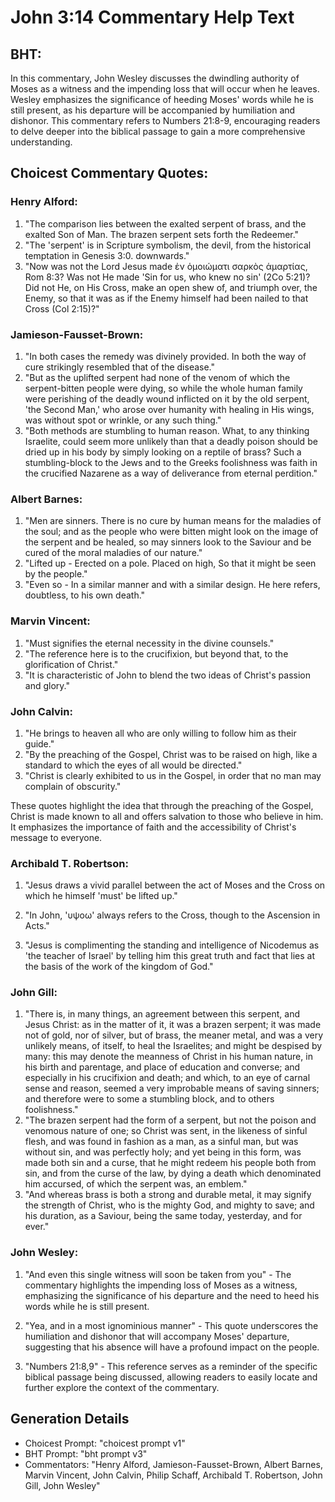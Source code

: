 # John 3:14 Commentary Help Text

## BHT:
In this commentary, John Wesley discusses the dwindling authority of Moses as a witness and the impending loss that will occur when he leaves. Wesley emphasizes the significance of heeding Moses' words while he is still present, as his departure will be accompanied by humiliation and dishonor. This commentary refers to Numbers 21:8-9, encouraging readers to delve deeper into the biblical passage to gain a more comprehensive understanding.

## Choicest Commentary Quotes:
### Henry Alford:
1. "The comparison lies between the exalted serpent of brass, and the exalted Son of Man. The brazen serpent sets forth the Redeemer."
2. "The 'serpent' is in Scripture symbolism, the devil, from the historical temptation in Genesis 3:0. downwards."
3. "Now was not the Lord Jesus made ἐν ὁμοιώματι σαρκὸς ἁμαρτίας, Rom 8:3? Was not He made 'Sin for us, who knew no sin' (2Co 5:21)? Did not He, on His Cross, make an open shew of, and triumph over, the Enemy, so that it was as if the Enemy himself had been nailed to that Cross (Col 2:15)?"

### Jamieson-Fausset-Brown:
1. "In both cases the remedy was divinely provided. In both the way of cure strikingly resembled that of the disease."
2. "But as the uplifted serpent had none of the venom of which the serpent-bitten people were dying, so while the whole human family were perishing of the deadly wound inflicted on it by the old serpent, 'the Second Man,' who arose over humanity with healing in His wings, was without spot or wrinkle, or any such thing."
3. "Both methods are stumbling to human reason. What, to any thinking Israelite, could seem more unlikely than that a deadly poison should be dried up in his body by simply looking on a reptile of brass? Such a stumbling-block to the Jews and to the Greeks foolishness was faith in the crucified Nazarene as a way of deliverance from eternal perdition."

### Albert Barnes:
1. "Men are sinners. There is no cure by human means for the maladies of the soul; and as the people who were bitten might look on the image of the serpent and be healed, so may sinners look to the Saviour and be cured of the moral maladies of our nature."
2. "Lifted up - Erected on a pole. Placed on high, So that it might be seen by the people."
3. "Even so - In a similar manner and with a similar design. He here refers, doubtless, to his own death."

### Marvin Vincent:
1. "Must signifies the eternal necessity in the divine counsels."
2. "The reference here is to the crucifixion, but beyond that, to the glorification of Christ."
3. "It is characteristic of John to blend the two ideas of Christ's passion and glory."

### John Calvin:
1. "He brings to heaven all who are only willing to follow him as their guide."
2. "By the preaching of the Gospel, Christ was to be raised on high, like a standard to which the eyes of all would be directed."
3. "Christ is clearly exhibited to us in the Gospel, in order that no man may complain of obscurity."

These quotes highlight the idea that through the preaching of the Gospel, Christ is made known to all and offers salvation to those who believe in him. It emphasizes the importance of faith and the accessibility of Christ's message to everyone.

### Archibald T. Robertson:
1. "Jesus draws a vivid parallel between the act of Moses and the Cross on which he himself 'must' be lifted up." 

2. "In John, 'υψοω' always refers to the Cross, though to the Ascension in Acts." 

3. "Jesus is complimenting the standing and intelligence of Nicodemus as 'the teacher of Israel' by telling him this great truth and fact that lies at the basis of the work of the kingdom of God."

### John Gill:
1. "There is, in many things, an agreement between this serpent, and Jesus Christ: as in the matter of it, it was a brazen serpent; it was made not of gold, nor of silver, but of brass, the meaner metal, and was a very unlikely means, of itself, to heal the Israelites; and might be despised by many: this may denote the meanness of Christ in his human nature, in his birth and parentage, and place of education and converse; and especially in his crucifixion and death; and which, to an eye of carnal sense and reason, seemed a very improbable means of saving sinners; and therefore were to some a stumbling block, and to others foolishness."
2. "The brazen serpent had the form of a serpent, but not the poison and venomous nature of one; so Christ was sent, in the likeness of sinful flesh, and was found in fashion as a man, as a sinful man, but was without sin, and was perfectly holy; and yet being in this form, was made both sin and a curse, that he might redeem his people both from sin, and from the curse of the law, by dying a death which denominated him accursed, of which the serpent was, an emblem."
3. "And whereas brass is both a strong and durable metal, it may signify the strength of Christ, who is the mighty God, and mighty to save; and his duration, as a Saviour, being the same today, yesterday, and for ever."

### John Wesley:
1. "And even this single witness will soon be taken from you" - The commentary highlights the impending loss of Moses as a witness, emphasizing the significance of his departure and the need to heed his words while he is still present.

2. "Yea, and in a most ignominious manner" - This quote underscores the humiliation and dishonor that will accompany Moses' departure, suggesting that his absence will have a profound impact on the people.

3. "Numbers 21:8,9" - This reference serves as a reminder of the specific biblical passage being discussed, allowing readers to easily locate and further explore the context of the commentary.


## Generation Details
- Choicest Prompt: "choicest prompt v1"
- BHT Prompt: "bht prompt v3"
- Commentators: "Henry Alford, Jamieson-Fausset-Brown, Albert Barnes, Marvin Vincent, John Calvin, Philip Schaff, Archibald T. Robertson, John Gill, John Wesley"
